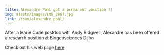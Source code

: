 ```yaml
---
title: Alexandre Pohl got a permanent position !! 
img: assets/images/IMG_2867.jpg
link: /team/alexandre_pohl/
---
```


After a Marie Curie postdoc with Andy Ridgwell, Alexandre has been offered a research position at Biogeosciences Dijon

Check out his web page [here](https://paleoclim-cnrs.github.io/team/alexandre_pohl/)
